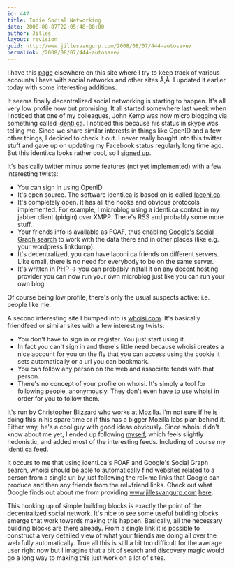 ```yaml
---
id: 447
title: Indie Social Networking
date: 2008-08-07T22:05:48+00:00
author: Jilles
layout: revision
guid: http://www.jillesvangurp.com/2008/08/07/444-autosave/
permalink: /2008/08/07/444-autosave/
---
```

I have this <a href="http://www.jillesvangurp.com/my-other-sites/">page</a> elsewhere on this site where I try to keep track of various accounts I have with social networks and other sites.Ã‚Â  I updated it earlier today with some interesting additions.

It seems finally decentralized social networking is starting to happen. It's all very low profile now but promising. It all started somewhere last week when I noticed that one of my colleagues, John Kemp was now micro blogging via something called <a href="http://identi.ca/frumioj">identi.ca</a>. I noticed this because his status in skype was telling me. Since we share similar interests in things like OpenID and a few other things, I decided to check it out. I never really bought into this twitter stuff and gave up on updating my Facebook status regularly long time ago. But this identi.ca looks rather cool, so I <a href="http://identi.ca/jillesvangurp">signed up</a>.

It's basically twitter minus some features (not yet implemented) with a few interesting twists:
<ul>
	<li>You can sign in using OpenID</li>
	<li>It's open source. The software identi.ca is based on is called <a href="http://laconi.ca/trac/">laconi.ca</a>.</li>
	<li>It's completely open. It has all the hooks and obvious protocols implemented. For example, I microblog using a identi.ca contact in my jabber client (pidgin) over XMPP. There's RSS and probably some more stuff.</li>
	<li>Your friends info is available as FOAF, thus enabling <a href="http://code.google.com/apis/socialgraph/">Google's Social Graph search</a> to work with the data there and in other places (like e.g. your wordpress linkdump).</li>
	<li>It's decentralized, you can have laconi.ca friends on different servers. Like email, there is no need for everybody to be on the same server.</li>
	<li>It's written in PHP -&gt; you can probably install it on any decent hosting provider you can now run your own microblog just like you can run your own blog.</li>
</ul>
Of course being low profile, there's only the usual suspects active: i.e. people like me.

A second interesting site I bumped into is <a href="http://whoisi.com/p/4061">whoisi.com</a>. It's basically friendfeed or similar sites with a few interesting twists:
<ul>
	<li>You don't have to sign in or register. You just start using it.</li>
	<li>In fact you can't sign in and there's little need because whoisi creates a nice account for you on the fly that you can access using the cookie it sets automatically or a url you can bookmark.</li>
	<li>You can follow any person on the web and associate feeds with that person.</li>
	<li>There's no concept of your profile on whoisi. It's simply a tool for following people, anonymously. They don't even have to use whoisi in order for you to follow them.</li>
</ul>
It's run by Christopher Blizzard who works at Mozilla. I'm not sure if he is doing this in his spare time or if this has a bigger Mozilla labs plan behind it. Either way, he's a cool guy with good ideas obviously. Since whoisi didn't know about me yet, I ended up following <a href="http://whoisi.com/p/4061">myself</a>, which feels slightly hedonistic, and added most of the interesting feeds. Including of course my identi.ca feed.

It occurs to me that using identi.ca's FOAF and Google's Social Graph search, whoisi should be able to automatically find websites related to a person from a single url by just following the rel=me links that Google can produce and then any friends from the rel=friend links. Check out what Google finds out about me from providing www.jillesvangurp.com <a href="http://socialgraph-resources.googlecode.com/svn/trunk/samples/findyours.html?q=www.jillesvangurp.com">here</a>.

This hooking up of simple building blocks is exactly the point of the decentralized social network. It's nice to see some useful building blocks emerge that work towards making this happen. Basically, all the necessary building blocks are there already. From a single link it is possible to construct a very detailed view of what your friends are doing all over the web fully automatically. True all this is still a bit too difficult for the average user right now but I imagine that a bit of search and discovery magic would go a long way to making this just work on a lot of sites.